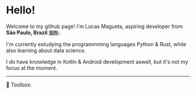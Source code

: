 # Hello!

Welcome to my github page! 
I'm Lucas Magueta, aspiring developer from **São Paulo, Brazil 🇧🇷:**.

I'm currently estudying the programmming languages Python & Rust, while also learning about data science.

I do have knowledge in Kotlin & Android development aswell, but it's not my focus at the moment.

---

🧰 Toolbox:
